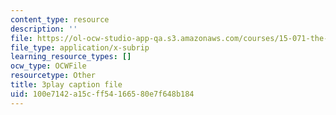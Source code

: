 ```yaml
---
content_type: resource
description: ''
file: https://ol-ocw-studio-app-qa.s3.amazonaws.com/courses/15-071-the-analytics-edge-spring-2017/100e7142a15cff54166580e7f648b184_12KzzzmaYrw.srt
file_type: application/x-subrip
learning_resource_types: []
ocw_type: OCWFile
resourcetype: Other
title: 3play caption file
uid: 100e7142-a15c-ff54-1665-80e7f648b184
---
```

